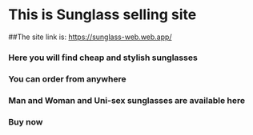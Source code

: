 # This is Sunglass selling site

##The site link is: https://sunglass-web.web.app/

### Here you will find cheap and stylish sunglasses


### You can order from anywhere
### Man and Woman and Uni-sex sunglasses are available here
### Buy now


